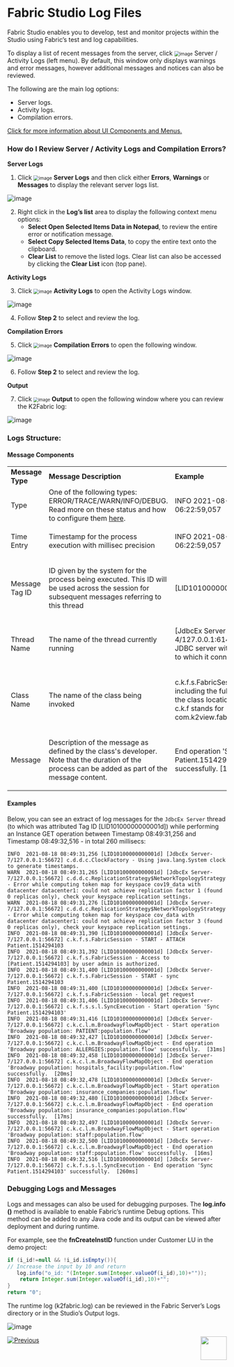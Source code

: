 # Fabric Studio Log Files

Fabric Studio enables you to develop, test and monitor projects within the Studio using Fabric’s test and log capabilities. 

To display a list of recent messages from the server, click
<img src="images/13_02_01%20Server%20icon.png" alt="image" style="zoom:75%;" /> Server / Activity Logs (left menu). By default, this window only displays warnings and error messages, however additional messages and notices can also be reviewed.

The following are the main log options:
* Server logs.
* Activity logs.
* Compilation errors.

[Click for more information about UI Components and Menus.](/articles/04_fabric_studio/01_UI_components_and_menus.md)

### How do I Review Server / Activity Logs and Compilation Errors?
**Server Logs**
1. Click <img src="images/13_02_02%20Server%20Logs%20icon.png" alt="image" style="zoom:75%;" />  **Server Logs** and then click either **Errors**, **Warnings** or **Messages** to display the relevant server logs list.

![image](images/13_02_03%20server%20logs%20list.jpg)

2. Right click in the **Log’s list** area to display the following context menu options:
    * **Select Open Selected Items Data in Notepad**, to review the entire error or notification message.
    * **Select Copy Selected Items Data**, to copy the entire text onto the clipboard.
    * **Clear List** to remove the listed logs. Clear list can also be accessed by clicking the **Clear List** icon (top pane).

**Activity Logs**  

3. Click <img src="images/13_02_04%20Activity%20Logs%20ICON.png" alt="image" style="zoom:75%;" /> **Activity Logs** to open the Activity Logs window.

![image](images/13_02_05%20Activity%20Logs%20window.jpg) 

4. Follow **Step 2** to select and review the log. 

**Compilation Errors**

5. Click <img src="images/13_02_06%20Compilation%20Errors%20ICON.png" alt="image" style="zoom:75%;" />  **Compilation Errors** to open the following window. 

![image](images/13_02_07%20window.jpg)

6. Follow **Step 2** to select and review the log. 

**Output**

7. Click <img src="images/13_02_08%20Output%20ICON.jpg" alt="image" style="zoom:67%;" /> **Output** to open the following window where you can review the K2Fabric log:

![image](images/13_02_09%20K2Fabric%20log.jpg)

### Logs Structure:

#### Message Components

<table>
<tbody>

<tr>
<td width="200"><strong>Message Type</strong></td>
<td width="400">
<strong>Message Description</strong>
</td>
<td width="400">
<strong>Example</strong>
</td>
</tr>
	

<tr>
<td width="200">Type</td>
<td width="400">One of the following types: ERROR/TRACE/WARN/INFO/DEBUG. Read more on these status and how to configure them <a href="/articles/21_Fabric_troubleshooting/02_Fabric_troubleshooting_log_files.md#log-level">here</a>.
</td>
<td width="400">
<p>INFO 2021-08-18 06:22:59,057</p> 
</td>
</tr>

	
<tr>
<td width="200">Time Entry</td>
<td width="400">
<p>Timestamp for the process execution with millisec precision</p>
</td>
<td width="400">
<p>INFO 2021-08-18 06:22:59,057</p> 
</td>
</tr>	

<tr>
<td width="200">Message Tag ID</td>
<td width="400">
<p>ID given by the system for the process being executed. This ID will be used across the session for subsequent messages referring to this thread</p>
</td>
<td width="400">
<p>[LID10100000000001b]</p> 
</td>
</tr>
	
<tr>
<td width="200">Thread Name</td>
<td width="400">
<p>The name of the thread currently running</p>
</td>
<td width="400">
<p>[JdbcEx Server-4/127.0.0.1:61448] - JDBC server with IP/Port to which it connects</p> 
</td>
</tr>	

<tr>
<td width="200">Class Name</td>
<td width="400">
<p>The name of the class being invoked</p>
</td>
<td width="400">
<p>c.k.f.s.FabricSession - including the full path for the class location - i.e. c.k.f stands for com.k2view.fabric.</p> 
</td>
</tr>		

<tr>
<td width="200">Message</td>
<td width="400">
<p>Description of the message as defined by the class's developer. Note that the duration of the process can be added as part of the message content.</p>
</td>
<td width="400">
<p>End operation 'Sync Patient.1514294103' successfully.  [1292ms]</p> 
</td>
</tr>	
	
</tbody>
</table>



#### Examples

Below, you can see an extract of log messages for the ```JdbcEx Server``` thread (to which was attributed Tag ID [LID10100000000001d]) while performing an Instance GET operation between Timestamp 08:49:31,256 and Timestamp 08:49:32,516 - in total 260 millisecs:

```
INFO  2021-08-18 08:49:31,256 [LID10100000000001d] [JdbcEx Server-7/127.0.0.1:56672] c.d.d.c.ClockFactory - Using java.lang.System clock to generate timestamps.
WARN  2021-08-18 08:49:31,265 [LID10100000000001d] [JdbcEx Server-7/127.0.0.1:56672] c.d.d.c.ReplicationStrategy$NetworkTopologyStrategy - Error while computing token map for keyspace cov19_data with datacenter datacenter1: could not achieve replication factor 1 (found 0 replicas only), check your keyspace replication settings.
WARN  2021-08-18 08:49:31,276 [LID10100000000001d] [JdbcEx Server-7/127.0.0.1:56672] c.d.d.c.ReplicationStrategy$NetworkTopologyStrategy - Error while computing token map for keyspace cov_data with datacenter datacenter1: could not achieve replication factor 3 (found 0 replicas only), check your keyspace replication settings.
INFO  2021-08-18 08:49:31,390 [LID10100000000001d] [JdbcEx Server-7/127.0.0.1:56672] c.k.f.s.FabricSession - START - ATTACH Patient.1514294103
INFO  2021-08-18 08:49:31,392 [LID10100000000001d] [JdbcEx Server-7/127.0.0.1:56672] c.k.f.s.FabricSession - Access to [Patient.1514294103] by user admin is authorized.
INFO  2021-08-18 08:49:31,400 [LID10100000000001d] [JdbcEx Server-7/127.0.0.1:56672] c.k.f.s.FabricSession - START - sync Patient.1514294103
INFO  2021-08-18 08:49:31,400 [LID10100000000001d] [JdbcEx Server-7/127.0.0.1:56672] c.k.f.s.FabricSession - local get request
INFO  2021-08-18 08:49:31,406 [LID10100000000001d] [JdbcEx Server-7/127.0.0.1:56672] c.k.f.s.s.l.SyncExecution - Start operation 'Sync Patient.1514294103'
INFO  2021-08-18 08:49:31,416 [LID10100000000001d] [JdbcEx Server-7/127.0.0.1:56672] c.k.c.l.m.BroadwayFlowMapObject - Start operation 'Broadway population: PATIENT:population.flow'
INFO  2021-08-18 08:49:32,427 [LID10100000000001d] [JdbcEx Server-7/127.0.0.1:56672] c.k.c.l.m.BroadwayFlowMapObject - End operation 'Broadway population: ALLERGIES:population.flow' successfully.  [31ms]
INFO  2021-08-18 08:49:32,458 [LID10100000000001d] [JdbcEx Server-7/127.0.0.1:56672] c.k.c.l.m.BroadwayFlowMapObject - End operation 'Broadway population: hospitals_facility:population.flow' successfully.  [20ms]
INFO  2021-08-18 08:49:32,478 [LID10100000000001d] [JdbcEx Server-7/127.0.0.1:56672] c.k.c.l.m.BroadwayFlowMapObject - Start operation 'Broadway population: insurance_companies:population.flow'
INFO  2021-08-18 08:49:32,480 [LID10100000000001d] [JdbcEx Server-7/127.0.0.1:56672] c.k.c.l.m.BroadwayFlowMapObject - End operation 'Broadway population: insurance_companies:population.flow' successfully.  [17ms]
INFO  2021-08-18 08:49:32,497 [LID10100000000001d] [JdbcEx Server-7/127.0.0.1:56672] c.k.c.l.m.BroadwayFlowMapObject - Start operation 'Broadway population: staff:population.flow'
INFO  2021-08-18 08:49:32,500 [LID10100000000001d] [JdbcEx Server-7/127.0.0.1:56672] c.k.c.l.m.BroadwayFlowMapObject - End operation 'Broadway population: staff:population.flow' successfully.  [16ms]
INFO  2021-08-18 08:49:32,516 [LID10100000000001d] [JdbcEx Server-7/127.0.0.1:56672] c.k.f.s.s.l.SyncExecution - End operation 'Sync Patient.1514294103' successfully.  [260ms]
```


### Debugging Logs and Messages

Logs and messages can also be used for debugging purposes. The **log.info ()** method is available to enable Fabric’s runtime Debug options. This method can be added to any Java code and its output can be viewed after deployment and during runtime. 

For example, see the **fnCreateInstID** function under Customer LU in the demo project:

~~~java
if (i_id!=null && !i_id.isEmpty()){
// Increase the input by 10 and return
   log.info("o_id: "(Integer.sum(Integer.valueOf(i_id),10)+""));
	return Integer.sum(Integer.valueOf(i_id),10)+"";
}
return "0";
~~~



The runtime log (k2fabric.log) can be reviewed in the Fabric Server’s Logs directory or in the Studio’s Output logs.

![image](images/13_02_10%20Debug.jpg)



[![Previous](/articles/images/Previous.png)](01_data_viewer.md)[<img align="right" width="60" height="54" src="/articles/images/Next.png">](03_debug_table_population.md)
